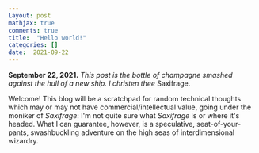 ```yaml
---
Layout: post
mathjax: true
comments: true
title:  "Hello world!"
categories: []
date:  2021-09-22
---
```


**September 22, 2021.** *This post is the bottle of champagne smashed against the hull of a
new ship. I christen thee* Saxifrage.

Welcome! This blog will be a scratchpad for random technical
thoughts which may or may not have commercial/intellectual value,
going under the moniker of *Saxifrage*:
I'm not quite sure what *Saxifrage* is or where it's
headed. What I can guarantee, however, is a speculative,
seat-of-your-pants, swashbuckling adventure on the high seas of
interdimensional wizardry.
